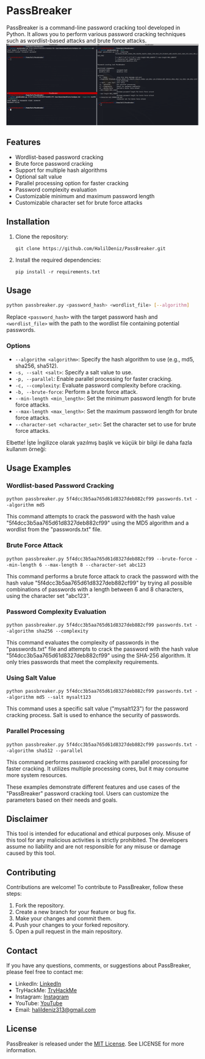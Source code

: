 
# PassBreaker

PassBreaker is a command-line password cracking tool developed in Python. It allows you to perform various password cracking techniques such as wordlist-based attacks and brute force attacks.
<img src="source/passbreaker.png">

## Features

- Wordlist-based password cracking
- Brute force password cracking
- Support for multiple hash algorithms
- Optional salt value
- Parallel processing option for faster cracking
- Password complexity evaluation
- Customizable minimum and maximum password length
- Customizable character set for brute force attacks

## Installation

1. Clone the repository:

   ```shell
   git clone https://github.com/HalilDeniz/PassBreaker.git
   ```

2. Install the required dependencies:

   ```shell
   pip install -r requirements.txt
   ```

## Usage

```bash
python passbreaker.py <password_hash> <wordlist_file> [--algorithm]
```

Replace `<password_hash>` with the target password hash and `<wordlist_file>` with the path to the wordlist file containing potential passwords.

### Options

- `--algorithm <algorithm>`: Specify the hash algorithm to use (e.g., md5, sha256, sha512).
- `-s, --salt <salt>`: Specify a salt value to use.
- `-p, --parallel`: Enable parallel processing for faster cracking.
- `-c, --complexity`: Evaluate password complexity before cracking.
- `-b, --brute-force`: Perform a brute force attack.
- `--min-length <min_length>`: Set the minimum password length for brute force attacks.
- `--max-length <max_length>`: Set the maximum password length for brute force attacks.
- `--character-set <character_set>`: Set the character set to use for brute force attacks.

Elbette! İşte İngilizce olarak yazılmış başlık ve küçük bir bilgi ile daha fazla kullanım örneği:

## Usage Examples

### Wordlist-based Password Cracking
```shell
python passbreaker.py 5f4dcc3b5aa765d61d8327deb882cf99 passwords.txt --algorithm md5
```
This command attempts to crack the password with the hash value "5f4dcc3b5aa765d61d8327deb882cf99" using the MD5 algorithm and a wordlist from the "passwords.txt" file.

### Brute Force Attack
```shell
python passbreaker.py 5f4dcc3b5aa765d61d8327deb882cf99 --brute-force --min-length 6 --max-length 8 --character-set abc123
```
This command performs a brute force attack to crack the password with the hash value "5f4dcc3b5aa765d61d8327deb882cf99" by trying all possible combinations of passwords with a length between 6 and 8 characters, using the character set "abc123".

### Password Complexity Evaluation
```shell
python passbreaker.py 5f4dcc3b5aa765d61d8327deb882cf99 passwords.txt --algorithm sha256 --complexity
```
This command evaluates the complexity of passwords in the "passwords.txt" file and attempts to crack the password with the hash value "5f4dcc3b5aa765d61d8327deb882cf99" using the SHA-256 algorithm. It only tries passwords that meet the complexity requirements.

### Using Salt Value
```shell
python passbreaker.py 5f4dcc3b5aa765d61d8327deb882cf99 passwords.txt --algorithm md5 --salt mysalt123
```
This command uses a specific salt value ("mysalt123") for the password cracking process. Salt is used to enhance the security of passwords.

### Parallel Processing
```shell
python passbreaker.py 5f4dcc3b5aa765d61d8327deb882cf99 passwords.txt --algorithm sha512 --parallel
```
This command performs password cracking with parallel processing for faster cracking. It utilizes multiple processing cores, but it may consume more system resources.

These examples demonstrate different features and use cases of the "PassBreaker" password cracking tool. Users can customize the parameters based on their needs and goals.
## Disclaimer

This tool is intended for educational and ethical purposes only. Misuse of this tool for any malicious activities is strictly prohibited. The developers assume no liability and are not responsible for any misuse or damage caused by this tool.

## Contributing
Contributions are welcome! To contribute to PassBreaker, follow these steps:

1. Fork the repository.
2. Create a new branch for your feature or bug fix.
3. Make your changes and commit them.
4. Push your changes to your forked repository.
5. Open a pull request in the main repository.

## Contact

If you have any questions, comments, or suggestions about PassBreaker, please feel free to contact me:

- LinkedIn: [LinkedIn](https://www.linkedin.com/in/halil-ibrahim-deniz/)
- TryHackMe: [TryHackMe](https://tryhackme.com/p/halilovic)
- Instagram: [Instagram](https://www.instagram.com/deniz.halil333/)
- YouTube: [YouTube](https://www.youtube.com/c/HalilDeniz)
- Email: halildeniz313@gmail.com


## License
PassBreaker is released under the [MIT License](LICENSE). See LICENSE for more information.



